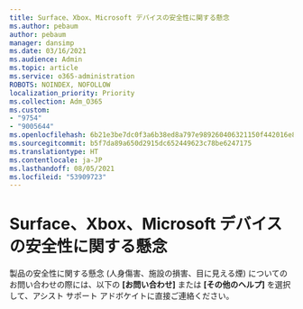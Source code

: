 ```yaml
---
title: Surface、Xbox、Microsoft デバイスの安全性に関する懸念
ms.author: pebaum
author: pebaum
manager: dansimp
ms.date: 03/16/2021
ms.audience: Admin
ms.topic: article
ms.service: o365-administration
ROBOTS: NOINDEX, NOFOLLOW
localization_priority: Priority
ms.collection: Adm_O365
ms.custom:
- "9754"
- "9005644"
ms.openlocfilehash: 6b21e3be7dc0f3a6b38ed8a797e989260406321150f442016e885f6728ea63b7
ms.sourcegitcommit: b5f7da89a650d2915dc652449623c78be6247175
ms.translationtype: HT
ms.contentlocale: ja-JP
ms.lasthandoff: 08/05/2021
ms.locfileid: "53909723"
---
```

# <a name="surface-xbox-and-microsoft-devices-safety-concerns"></a>Surface、Xbox、Microsoft デバイスの安全性に関する懸念

製品の安全性に関する懸念 (人身傷害、施設の損害、目に見える煙) についてのお問い合わせの際には、以下の **[お問い合わせ]** または **[その他のヘルプ]** を選択して、アシスト サポート アドボケイトに直接ご連絡ください。